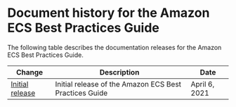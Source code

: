 # Document history for the Amazon ECS Best Practices Guide<a name="doc-history"></a>

The following table describes the documentation releases for the Amazon ECS Best Practices Guide\.

| Change | Description | Date | 
| --- |--- |--- |
| [Initial release](#doc-history) | Initial release of the Amazon ECS Best Practices Guide | April 6, 2021 | 